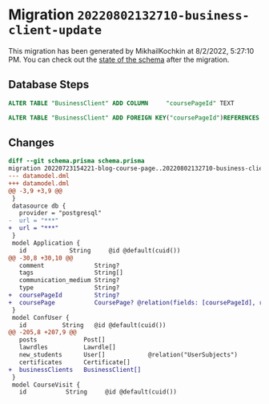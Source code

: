 # Migration `20220802132710-business-client-update`

This migration has been generated by MikhailKochkin at 8/2/2022, 5:27:10 PM.
You can check out the [state of the schema](./schema.prisma) after the migration.

## Database Steps

```sql
ALTER TABLE "BusinessClient" ADD COLUMN     "coursePageId" TEXT

ALTER TABLE "BusinessClient" ADD FOREIGN KEY("coursePageId")REFERENCES "CoursePage"("id") ON DELETE SET NULL ON UPDATE CASCADE
```

## Changes

```diff
diff --git schema.prisma schema.prisma
migration 20220723154221-blog-course-page..20220802132710-business-client-update
--- datamodel.dml
+++ datamodel.dml
@@ -3,9 +3,9 @@
 }
 datasource db {
   provider = "postgresql"
-  url = "***"
+  url = "***"
 }
 model Application {
   id            String     @id @default(cuid())
@@ -30,8 +30,10 @@
   comment              String?
   tags                 String[]
   communication_medium String?
   type                 String?
+  coursePageId         String?
+  coursePage           CoursePage? @relation(fields: [coursePageId], references: [id])           
 }
 model ConfUser {
   id          String   @id @default(cuid())
@@ -205,8 +207,9 @@
   posts             Post[]            
   lawrdles          Lawrdle[]         
   new_students      User[]            @relation("UserSubjects")
   certificates      Certificate[]
+  businessClients   BusinessClient[]
 }
 model CourseVisit {
   id           String     @id @default(cuid())
```


